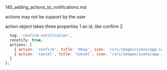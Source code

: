 145_adding_actions_to_notifications.md

actions may not be support by the user

action object takes three properties
1 an id, like confirm
2

```js
  tag: 'confirm-notification',
  renotify: true,
  actions: [
    { action: 'confirm', title: 'Okay', icon: '/src/images/icons/app-icon-96x96.png' },
    { action: 'cancel', title: 'Cancel', icon: '/src/images/icons/app-icon-96x96.png' }
  ]
};
```




